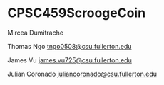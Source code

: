 # CPSC459ScroogeCoin

Mircea Dumitrache

Thomas Ngo tngo0508@csu.fullerton.edu <br>

James Vu james.vu725@csu.fullerton.edu

Julian Coronado juliancoronado@csu.fullerton.edu

